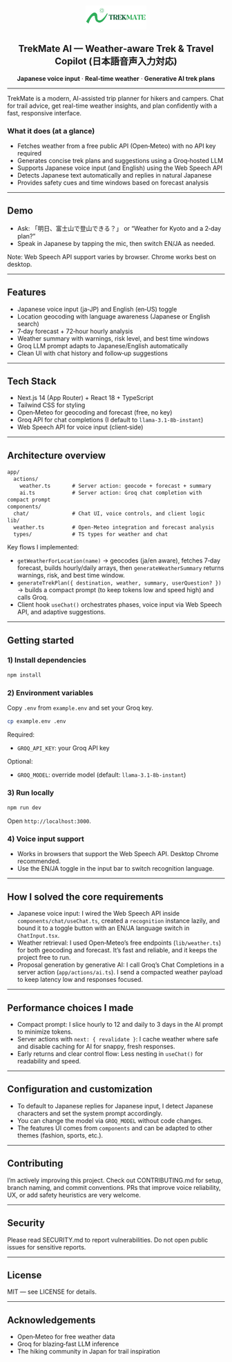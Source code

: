 <div align="center">
  <img src="public/TrekMate.png" alt="TrekMate" width="140" />
  
  <h2>TrekMate AI — Weather‑aware Trek & Travel Copilot (日本語音声入力対応)</h2>
  <p><strong>Japanese voice input</strong> · <strong>Real‑time weather</strong> · <strong>Generative AI trek plans</strong></p>
</div>

---

TrekMate is a modern, AI-assisted trip planner for hikers and campers. Chat for trail advice, get real-time weather insights, and plan confidently with a fast, responsive interface.

### What it does (at a glance)
- Fetches weather from a free public API (Open‑Meteo) with no API key required
- Generates concise trek plans and suggestions using a Groq‑hosted LLM
- Supports Japanese voice input (and English) using the Web Speech API
- Detects Japanese text automatically and replies in natural Japanese
- Provides safety cues and time windows based on forecast analysis

---

## Demo

- Ask: 「明日、富士山で登山できる？」 or “Weather for Kyoto and a 2‑day plan?”
- Speak in Japanese by tapping the mic, then switch EN/JA as needed.

Note: Web Speech API support varies by browser. Chrome works best on desktop.

---

## Features

- Japanese voice input (ja‑JP) and English (en‑US) toggle
- Location geocoding with language awareness (Japanese or English search)
- 7‑day forecast + 72‑hour hourly analysis
- Weather summary with warnings, risk level, and best time windows
- Groq LLM prompt adapts to Japanese/English automatically
- Clean UI with chat history and follow‑up suggestions

---

## Tech Stack

- Next.js 14 (App Router) + React 18 + TypeScript
- Tailwind CSS for styling
- Open‑Meteo for geocoding and forecast (free, no key)
- Groq API for chat completions (I default to `llama-3.1-8b-instant`)
- Web Speech API for voice input (client‑side)

---

## Architecture overview

```text
app/
  actions/
    weather.ts       # Server action: geocode + forecast + summary
    ai.ts            # Server action: Groq chat completion with compact prompt
components/
  chat/              # Chat UI, voice controls, and client logic
lib/
  weather.ts         # Open‑Meteo integration and forecast analysis
  types/             # TS types for weather and chat
```

Key flows I implemented:
- `getWeatherForLocation(name)` → geocodes (ja/en aware), fetches 7‑day forecast, builds hourly/daily arrays, then `generateWeatherSummary` returns warnings, risk, and best time window.
- `generateTrekPlan({ destination, weather, summary, userQuestion? })` → builds a compact prompt (to keep tokens low and speed high) and calls Groq.
- Client hook `useChat()` orchestrates phases, voice input via Web Speech API, and adaptive suggestions.

---

## Getting started

### 1) Install dependencies

```bash
npm install
```

### 2) Environment variables

Copy `.env` from `example.env` and set your Groq key.

```bash
cp example.env .env
```

Required:
- `GROQ_API_KEY`: your Groq API key

Optional:
- `GROQ_MODEL`: override model (default: `llama-3.1-8b-instant`)

### 3) Run locally

```bash
npm run dev
```

Open `http://localhost:3000`.

### 4) Voice input support

- Works in browsers that support the Web Speech API. Desktop Chrome recommended.
- Use the EN/JA toggle in the input bar to switch recognition language.

---

## How I solved the core requirements

- Japanese voice input: I wired the Web Speech API inside `components/chat/useChat.ts`, created a `recognition` instance lazily, and bound it to a toggle button with an EN/JA language switch in `ChatInput.tsx`.
- Weather retrieval: I used Open‑Meteo’s free endpoints (`lib/weather.ts`) for both geocoding and forecast. It’s fast and reliable, and it keeps the project free to run.
- Proposal generation by generative AI: I call Groq’s Chat Completions in a server action (`app/actions/ai.ts`). I send a compacted weather payload to keep latency low and responses focused.

---

## Performance choices I made

- Compact prompt: I slice hourly to 12 and daily to 3 days in the AI prompt to minimize tokens.
- Server actions with `next: { revalidate }`: I cache weather where safe and disable caching for AI for snappy, fresh responses.
- Early returns and clear control flow: Less nesting in `useChat()` for readability and speed.

---

## Configuration and customization

- To default to Japanese replies for Japanese input, I detect Japanese characters and set the system prompt accordingly.
- You can change the model via `GROQ_MODEL` without code changes.
- The features UI comes from `components` and can be adapted to other themes (fashion, sports, etc.).

---

## Contributing

I’m actively improving this project. Check out CONTRIBUTING.md for setup, branch naming, and commit conventions. PRs that improve voice reliability, UX, or add safety heuristics are very welcome.

---

## Security

Please read SECURITY.md to report vulnerabilities. Do not open public issues for sensitive reports.

---

## License

MIT — see LICENSE for details.

---

## Acknowledgements

- Open‑Meteo for free weather data
- Groq for blazing‑fast LLM inference
- The hiking community in Japan for trail inspiration

